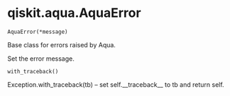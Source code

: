 <span id="qiskit-aqua-aquaerror" />

# qiskit.aqua.AquaError



`AquaError(*message)`

Base class for errors raised by Aqua.

Set the error message.



`with_traceback()`

Exception.with\_traceback(tb) – set self.\_\_traceback\_\_ to tb and return self.
